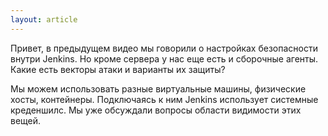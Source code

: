 ```yaml
---
layout: article
---
```

Привет, в предыдущем видео мы говорили о настройках безопасности внутри Jenkins. Но кроме сервера у нас еще есть и сборочные агенты. Какие есть векторы атаки и варианты их защиты?

Мы можем использовать разные виртуальные машины, физические хосты, контейнеры. Подключаясь к ним Jenkins использует системные креденшилс. Мы уже обсуждали вопросы области видимости этих вещей.
